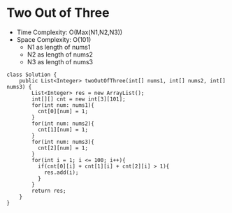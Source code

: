 # Two Out of Three

- Time Complexity: O(Max(N1,N2,N3))
- Space Complexity: O(101)
  - N1 as length of nums1
  - N2 as length of nums2
  - N3 as length of nums3

```
class Solution {
    public List<Integer> twoOutOfThree(int[] nums1, int[] nums2, int[] nums3) {
        List<Integer> res = new ArrayList();
        int[][] cnt = new int[3][101];
        for(int num: nums1){
          cnt[0][num] = 1;
        }
        for(int num: nums2){
          cnt[1][num] = 1;
        }
        for(int num: nums3){
          cnt[2][num] = 1;
        }
        for(int i = 1; i <= 100; i++){
          if(cnt[0][i] + cnt[1][i] + cnt[2][i] > 1){
            res.add(i);
          }
        }
        return res;
    }
}
```
